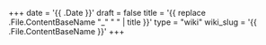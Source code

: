 +++
date = '{{ .Date }}'
draft = false
title = '{{ replace .File.ContentBaseName "_" " " | title }}'
type = "wiki"
wiki_slug = '{{ .File.ContentBaseName }}'
+++
